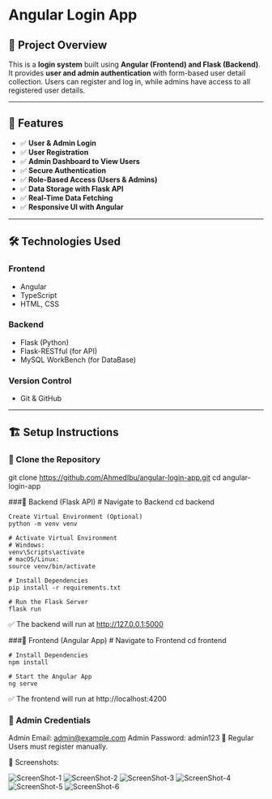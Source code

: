 # Angular Login App

## 📌 Project Overview
This is a **login system** built using **Angular (Frontend) and Flask (Backend)**. It provides **user and admin authentication** with form-based user detail collection. Users can register and log in, while admins have access to all registered user details.

---

## 🚀 Features
- ✅ **User & Admin Login**
- ✅ **User Registration**
- ✅ **Admin Dashboard to View Users**
- ✅ **Secure Authentication**
- ✅ **Role-Based Access (Users & Admins)**
- ✅ **Data Storage with Flask API**
- ✅ **Real-Time Data Fetching**
- ✅ **Responsive UI with Angular**

---

## 🛠️ Technologies Used
### **Frontend**
- Angular  
- TypeScript  
- HTML, CSS   

### **Backend**
- Flask (Python)  
- Flask-RESTful (for API)  
- MySQL WorkBench (for DataBase)  

### **Version Control**
- Git & GitHub  

---

## 🏗️ Setup Instructions

### 🔹 Clone the Repository

git clone https://github.com/AhmedIbu/angular-login-app.git
cd angular-login-app

###🔹 Backend (Flask API)
    # Navigate to Backend
    cd backend
    
    Create Virtual Environment (Optional)
    python -m venv venv
    
    # Activate Virtual Environment
    # Windows:
    venv\Scripts\activate
    # macOS/Linux:
    source venv/bin/activate
    
    # Install Dependencies
    pip install -r requirements.txt
    
    # Run the Flask Server
    flask run
✅ The backend will run at http://127.0.0.1:5000

###🔹 Frontend (Angular App)
      # Navigate to Frontend
    cd frontend
    
    # Install Dependencies
    npm install
    
    # Start the Angular App
    ng serve
✅ The frontend will run at http://localhost:4200

### 🔐 Admin Credentials
Admin Email: admin@example.com
Admin Password: admin123
🔹 Regular Users must register manually.


📸 Screenshots:


![ScreenShot-1](https://github.com/user-attachments/assets/e25abf41-cd68-41f3-9e28-9d39b2c6dda7)
![ScreenShot-2](https://github.com/user-attachments/assets/07c1231e-566c-4750-b2d3-dac455a26a1c)
![ScreenShot-3](https://github.com/user-attachments/assets/5a68fbe5-871a-451a-8ba9-3be6dae869ce)
![ScreenShot-4](https://github.com/user-attachments/assets/c968f786-870c-4cf4-bb15-a482f9a48ae3)
![ScreenShot-5](https://github.com/user-attachments/assets/46f161fa-db1f-40d8-9f13-6859ecc18080)
![ScreenShot-6](https://github.com/user-attachments/assets/cb61bb7f-36b0-44ed-a983-3abff4a2f25d)


